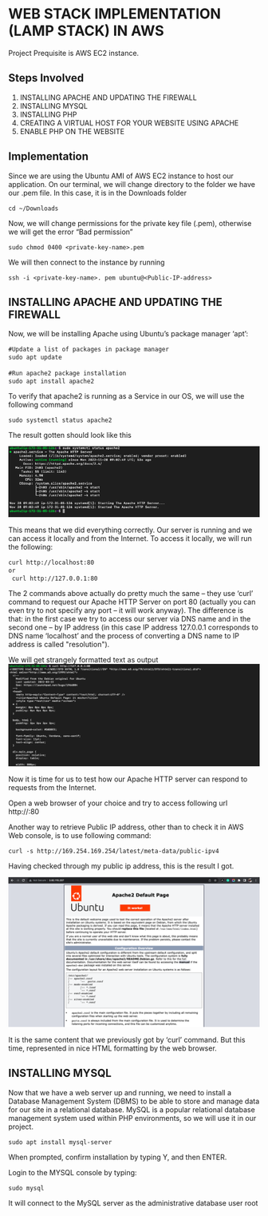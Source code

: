 # WEB STACK IMPLEMENTATION (LAMP STACK) IN AWS

Project Prequisite is AWS EC2 instance.

## Steps Involved
1.   INSTALLING APACHE AND UPDATING THE FIREWALL
2.   INSTALLING MYSQL
3.   INSTALLING PHP
4.   CREATING A VIRTUAL HOST FOR YOUR WEBSITE USING APACHE
5.   ENABLE PHP ON THE WEBSITE

## Implementation
Since we are using the Ubuntu AMI of AWS EC2 instance to host our application. On our terminal, we will change directory to the folder we have our .pem file. In this case, it is in the Downloads folder

```
cd ~/Downloads
```

Now, we will change permissions for the private key file (.pem), otherwise we will get the error “Bad permission”

```
sudo chmod 0400 <private-key-name>.pem
```

We will then connect to the instance by running 

```
ssh -i <private-key-name>. pem ubuntu@<Public-IP-address>
```

## INSTALLING APACHE AND UPDATING THE FIREWALL
Now, we will be installing Apache using Ubuntu’s package manager ‘apt’:
```
#Update a list of packages in package manager
sudo apt update

#Run apache2 package installation
sudo apt install apache2

```
To verify that apache2 is running as a Service in our OS, we will use the following command
```
sudo systemctl status apache2

```
The result gotten should look like this

![Apache Verification](https://github.com/Omolade11/LampStack_AWS/blob/main/Images/Screenshot%202022-11-28%20at%2010.14.44.png "Apache Verification")

This means that we did everything correctly. Our server is running and we can access it locally and from the Internet. To access it locally, we will run the following:
```
curl http://localhost:80
or
 curl http://127.0.0.1:80
```
The 2 commands above actually do pretty much the same – they use ‘curl’ command to request our Apache HTTP Server on port 80 (actually you can even try to not specify any port – it will work anyway). The difference is that: in the first case we try to access our server via DNS name and in the second one – by IP address (in this case IP address 127.0.0.1 corresponds to DNS name ‘localhost’ and the process of converting a DNS name to IP address is called "resolution").

We will get strangely formatted text as output
![content of apache](https://github.com/Omolade11/LampStack_AWS/blob/main/Images/Screenshot%202022-11-28%20at%2011.11.02.png "Content")

Now it is time for us to test how our Apache HTTP server can respond to requests from the Internet.

Open a web browser of your choice and try to access following url
http://<Public-IP-Address>:80
 
Another way to retrieve Public IP address, other than to check it in AWS Web console, is to use following command:
 ```
 curl -s http://169.254.169.254/latest/meta-data/public-ipv4
 ```
 Having checked through my public ip address, this is the result I got.

 ![Result](https://github.com/Omolade11/LampStack_AWS/blob/main/Images/Screenshot%202022-11-28%20at%2011.39.00.png "Result")
 
 It is the same content that we previously got by ‘curl’ command. But this time, represented in nice HTML formatting by the web browser.

 ## INSTALLING MYSQL
 
 Now that we have a web server up and running, we need to install a Database Management System (DBMS) to be able to store and manage data for our site in a relational database. MySQL is a popular relational database management system used within PHP environments, so we will use it in our project.
 
 ```
 sudo apt install mysql-server
 ```
 
 When prompted, confirm installation by typing Y, and then ENTER.
 
 Login to the MYSQL console by typing:
 ```
 sudo mysql
 ```
 It will connect to the MySQL server as the administrative database user root
 
 

 
